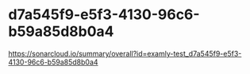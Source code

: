 # d7a545f9-e5f3-4130-96c6-b59a85d8b0a4
https://sonarcloud.io/summary/overall?id=examly-test_d7a545f9-e5f3-4130-96c6-b59a85d8b0a4
